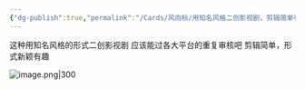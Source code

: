 ```yaml
---
{"dg-publish":true,"permalink":"/Cards/风向标/用知名风格二创影视剧，剪辑简单有趣/","tags":["生财有术","风向标"],"noteIcon":3,"created":"2023-12-21","updated":"2024-04-12"}
---
```


这种用知名风格的形式二创影视剧 应该能过各大平台的重复审核吧 剪辑简单，形式新颖有趣

![image.png|300](http://img.xlg.life/images/202404112328086.png)

